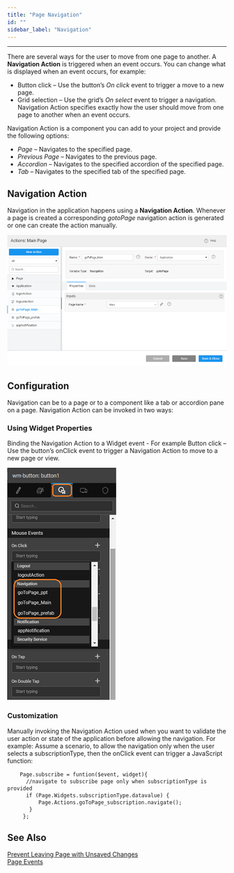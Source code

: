 ```yaml
---
title: "Page Navigation"
id: ""
sidebar_label: "Navigation"
---
```

---

There are several ways for the user to move from one page to another. A **Navigation Action** is triggered when an event occurs. You can change what is displayed when an event occurs, for example:

- Button click – Use the button’s _On click_ event to trigger a move to a new page.
- Grid selection – Use the grid’s _On select_ event to trigger a navigation. Navigation Action specifies exactly how the user should move from one page to another when an event occurs.

Navigation Action is a component you can add to your project and provide the following options:

- _Page_ – Navigates to the specified page.
- _Previous Page_ – Navigates to the previous page.
- _Accordion_ – Navigates to the specified accordion of the specified page.
- _Tab_ – Navigates to the specified tab of the specified page.

## Navigation Action

Navigation in the application happens using a **Navigation Action**. Whenever a page is created a corresponding _gotoPage_ navigation action is generated or one can create the action manually. 

[![](/learn/assets/call_var.png)](/learn/assets/call_var.png) 

## Configuration 

Navigation can be to a page or to a component like a tab or accordion pane on a page. Navigation Action can be invoked in two ways:

### Using Widget Properties

Binding the Navigation Action to a Widget event - For example Button click – Use the button’s onClick event to trigger a Navigation Action to move to a new page or view. 

[![](/learn/assets/call_event.png)](/learn/assets/call_event.png)

### Customization
Manually invoking the Navigation Action used when you want to validate the user action or state of the application before allowing the navigation. For example: Assume a scenario, to allow the navigation only when the user selects a subscriptionType, then the onClick event can trigger a JavaScript function:

```    
    Page.subscribe = funtion($event, widget){
      //navigate to subscribe page only when subscriptionType is provided
      if (Page.Widgets.subscriptionType.datavalue) {
          Page.Actions.goToPage_subscription.navigate();
       }
     };
```

## See Also

[Prevent Leaving Page with Unsaved Changes](/learn/how-tos/prevent-user-leaving-page-unsaved-changes)  
[Page Events](/learn/app-development/ui-design/page-concepts/page-events)  